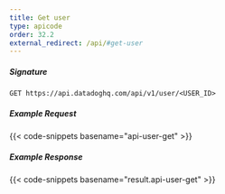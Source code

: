 ```yaml
---
title: Get user
type: apicode
order: 32.2
external_redirect: /api/#get-user
---
```


##### Signature
`GET https://api.datadoghq.com/api/v1/user/<USER_ID>`
##### Example Request
{{< code-snippets basename="api-user-get" >}}
##### Example Response
{{< code-snippets basename="result.api-user-get" >}}
